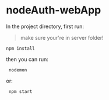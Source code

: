 # nodeAuth-webApp

In the project directory, first run:
>make sure your're in server folder!

```
npm install
```
 
 then you can run:
```
 nodemon
```
 or:
```
 npm start
```
